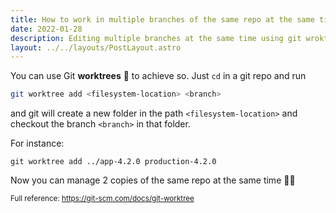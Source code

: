 ```yaml
---
title: How to work in multiple branches of the same repo at the same time
date: 2022-01-28
description: Editing multiple branches at the same time using git wroktrees.
layout: ../../layouts/PostLayout.astro
---
```


You can use Git **worktrees** 🌲 to achieve so. Just `cd` in a git repo and run

```bash
git worktree add <filesystem-location> <branch>
```

and git will create a new folder in the path `<filesystem-location>` and checkout the branch `<branch>` in that folder.

For instance:

```
git worktree add ../app-4.2.0 production-4.2.0
```

Now you can manage 2 copies of the same repo at the same time 💏🏽

<small>Full reference: https://git-scm.com/docs/git-worktree</small>
